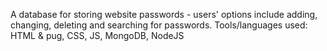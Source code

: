 A database for storing website passwords - users' options include adding, changing, deleting and searching for passwords. 
Tools/languages used: HTML & pug, CSS, JS, MongoDB, NodeJS 
